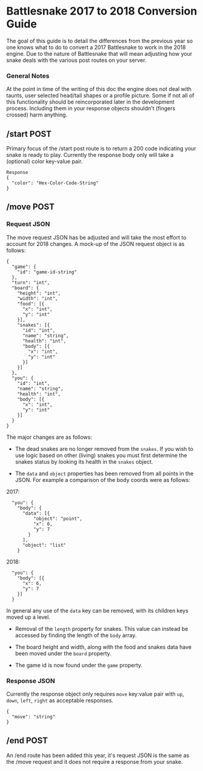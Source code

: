 # Battlesnake 2017 to 2018 Conversion Guide

The goal of this guide is to detail the differences from the previous year so one knows what to do to convert a 2017 Battlesnake to work in the 2018 engine. Due to the nature of Battlesnake that will mean adjusting how your snake deals with the various post routes on your server.

### General Notes

At the point in time of the writing of this doc the engine does not deal with taunts, user selected head/tail shapes or a profile picture. Some if not all of this functionality should be reincorporated later in the development process. Including them in your response objects shouldn't (fingers crossed) harm anything. 

## /start POST

Primary focus of the /start post route is to return a 200 code indicating your snake is ready to play. Currently the response body only will take a (optional) color key-value pair. 

```
Response
{
  "color": "Hex-Color-Code-String"
}
```

## /move POST

### Request JSON

The move request JSON has be adjusted and will take the most effort to account for 2018 changes. A mock-up of the JSON request object is as follows:

```
{
  "game": {
    "id": "game-id-string"
  },
  "turn": "int",
  "board": {
    "height": "int",
    "width": "int",
    "food": [{
      "x": "int",
      "y": "int"
    }],
    "snakes": [{
      "id": "int",
      "name": "string",
      "health": "int",
      "body": [{
        "x": "int",
        "y": "int"
      }]
    }]
  },
  "you": {
    "id": "int",
    "name": "string",
    "health": "int",
    "body": [{
      "x": "int",
      "y": "int"
    }]
  }
}
```

The major changes are as follows:

* The dead snakes are no longer removed from the `snakes`. If you wish to use logic based on other (living) snakes you must first determine the snakes status by looking its health in the `snakes` object.

* The `data` and `object` properties has been removed from all points in the JSON. For example a comparison of the body coords were as follows:

2017:
```
  "you": {
    "body": {
      "data": [{
          "object": "point",
          "x": 6,
          "y": 7
        }
      ],
      "object": "list"
    }
```
2018:
```
  "you": {
    "body": [{
      "x": 6,
      "y": 7
    }]
  }
```
In general any use of the `data` key can be removed, with its children keys moved up a level.

* Removal of the `length` property for snakes. This value can instead be accessed by finding the length of the `body` array.

* The board height and width, along with the food and snakes data have been moved under the `board` property. 

* The game id is now found under the `game` property.

### Response JSON

Currently the response object only requires `move` key:value pair with `up`, `down`, `left`, `right` as acceptable responses.

```
{
  "move": "string"
}
```

## /end POST

An /end route has been added this year, it's request JSON is the same as the /move request and it does not require a response from your snake.